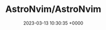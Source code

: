 ---
title: "AstroNvim/AstroNvim"
link: "https://github.com/AstroNvim/AstroNvim"
date: "2023-03-13 10:30:35 +0000"
description: "AstroNvim is an aesthetic and feature-rich neovim config that is extensible and easy to use with a great set of plugins"
category: "github"
---